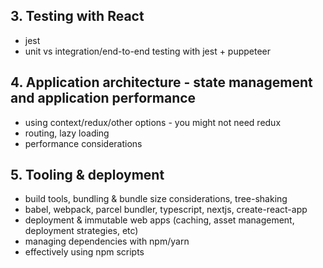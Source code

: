 ## 3. Testing with React

- jest
- unit vs integration/end-to-end testing with jest + puppeteer

## 4. Application architecture - state management and application performance

- using context/redux/other options - you might not need redux
- routing, lazy loading
- performance considerations

## 5. Tooling & deployment

- build tools, bundling & bundle size considerations, tree-shaking
- babel, webpack, parcel bundler, typescript, nextjs, create-react-app
- deployment & immutable web apps (caching, asset management, deployment strategies, etc)
- managing dependencies with npm/yarn
- effectively using npm scripts
